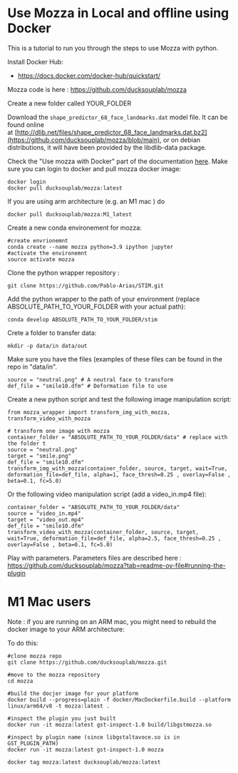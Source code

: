 # Use Mozza in Local and offline using Docker

This is a tutorial to run you through the steps to use Mozza with python.

Install Docker Hub:
- https://docs.docker.com/docker-hub/quickstart/

Mozza code is here : https://github.com/ducksouplab/mozza

Create a new folder called YOUR_FOLDER

Download the `shape_predictor_68_face_landmarks.dat` model file. It can be found online at [http://dlib.net/files/shape_predictor_68_face_landmarks.dat.bz2](https://github.com/ducksouplab/mozza/blob/main), or on debian distributions, it will have been provided by the libdlib-data package.

Check the "Use mozza with Docker" part of the documentation [here](https://github.com/ducksouplab/mozza). Make sure you can login to docker and pull mozza docker image:
```
docker login
docker pull ducksouplab/mozza:latest
```

If you are using arm architecture (e.g. an M1 mac ) do
```
docker pull ducksouplab/mozza:M1_latest
```

Create a new conda environement for mozza:
```
#create envrionemnt
conda create --name mozza python=3.9 ipython jupyter
#activate the environemnt
source activate mozza 
```


Clone the python wrapper repository : 
```
git clone https://github.com/Pablo-Arias/STIM.git
```

Add the python wrapper to the path of your environment (replace ABSOLUTE_PATH_TO_YOUR_FOLDER with your actual path):
```
conda develop ABSOLUTE_PATH_TO_YOUR_FOLDER/stim  
```

Crete a folder to transfer data:
```
mkdir -p data/in data/out
```

Make sure you have the files (examples of these files can be found in the repo in "data/in".
```
source = "neutral.png" # A neutral face to transform
def_file = "smile10.dfm" # Deformation file to use
```

Create a new python script and test the following image manipulation script:
```
from mozza_wrapper import transform_img_with_mozza, transform_video_with_mozza

# transform one image with mozza
container_folder = "ABSOLUTE_PATH_TO_YOUR_FOLDER/data" # replace with the folder t
source = "neutral.png"
target = "smile.png"
def_file = "smile10.dfm"
transform_img_with_mozza(container_folder, source, target, wait=True, deformation_file=def_file, alpha=1, face_thresh=0.25 , overlay=False , beta=0.1, fc=5.0)
```

Or the following video manipulation script (add a video_in.mp4 file):
```
container_folder = "ABSOLUTE_PATH_TO_YOUR_FOLDER/data"
source = "video_in.mp4"
target = "video_out.mp4"
def_file = "smile10.dfm"
transform_video_with_mozza(container_folder, source, target, wait=True, deformation_file=def_file, alpha=2.5, face_thresh=0.25 , overlay=False , beta=0.1, fc=5.0)
```

Play with parameters. Parameters files are described here : https://github.com/ducksouplab/mozza?tab=readme-ov-file#running-the-plugin


# M1 Mac users
Note : if you are running on an ARM mac, you might need to rebuild the docker image to your ARM architecture:

To do this:
```
#clone mozza repo
git clone https://github.com/ducksouplab/mozza.git

#move to the mozza repository
cd mozza

#build the docjer image for your platform
docker build --progress=plain -f docker/MacDockerfile.build --platform linux/arm64/v8 -t mozza:latest .

#inspect the plugin you just built
docker run -it mozza:latest gst-inspect-1.0 build/libgstmozza.so

#inspect by plugin name (since libgstaltavoce.so is in GST_PLUGIN_PATH)
docker run -it mozza:latest gst-inspect-1.0 mozza

docker tag mozza:latest ducksouplab/mozza:latest

```




